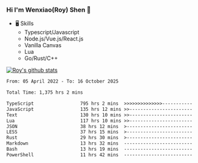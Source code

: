 ### Hi I'm Wenxiao(Roy) Shen 👋
- 🖥 Skills
  - Typescript/Javascript
  - Node.js/Vue.js/React.js
  - Vanilla Canvas
  - Lua
  - Go/Rust/C++

[![Roy's github stats](https://github-readme-stats.vercel.app/api?username=RoyShen12&show_icons=true&theme=radical&hide=prs,contribs)](https://github.com/anuraghazra/github-readme-stats)
<!--START_SECTION:waka-->

```txt
From: 05 April 2022 - To: 16 October 2025

Total Time: 1,375 hrs 2 mins

TypeScript                 795 hrs 2 mins  >>>>>>>>>>>>>>-----------   57.34 %
JavaScript                 135 hrs 12 mins >>-----------------------   09.75 %
Text                       130 hrs 10 mins >>-----------------------   09.39 %
Lua                        117 hrs 10 mins >>-----------------------   08.45 %
JSON                       38 hrs 12 mins  >------------------------   02.76 %
LESS                       37 hrs 15 mins  >------------------------   02.69 %
Rust                       29 hrs 30 mins  >------------------------   02.13 %
Markdown                   13 hrs 32 mins  -------------------------   00.98 %
Bash                       13 hrs 19 mins  -------------------------   00.96 %
PowerShell                 11 hrs 42 mins  -------------------------   00.84 %
```

<!--END_SECTION:waka-->
